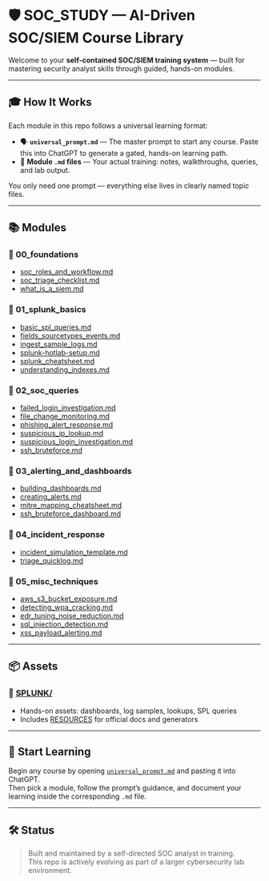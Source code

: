 # 🛡️ SOC_STUDY — AI-Driven SOC/SIEM Course Library

Welcome to your **self-contained SOC/SIEM training system** — built for mastering security analyst skills through guided, hands-on modules.

---

## 🎓 How It Works

Each module in this repo follows a universal learning format:

- 🗣️ **`universal_prompt.md`** — The master prompt to start any course. Paste this into ChatGPT to generate a gated, hands-on learning path.
- 📝 **Module `.md` files** — Your actual training: notes, walkthroughs, queries, and lab output.

You only need one prompt — everything else lives in clearly named topic files.

---

## 📚 Modules

### 📂 00_foundations
- [soc_roles_and_workflow.md](00_foundations/soc_roles_and_workflow.md)  
- [soc_triage_checklist.md](00_foundations/soc_triage_checklist.md)  
- [what_is_a_siem.md](00_foundations/what_is_a_siem.md)

### 📂 01_splunk_basics
- [basic_spl_queries.md](01_splunk_basics/basic_spl_queries.md)  
- [fields_sourcetypes_events.md](01_splunk_basics/fields_sourcetypes_events.md)  
- [ingest_sample_logs.md](01_splunk_basics/ingest_sample_logs.md)  
- [splunk-hotlab-setup.md](01_splunk_basics/splunk-hotlab-setup.md)  
- [splunk_cheatsheet.md](01_splunk_basics/splunk_cheatsheet.md)  
- [understanding_indexes.md](01_splunk_basics/understanding_indexes.md)

### 📂 02_soc_queries
- [failed_login_investigation.md](02_soc_queries/failed_login_investigation.md)  
- [file_change_monitoring.md](02_soc_queries/file_change_monitoring.md)  
- [phishing_alert_response.md](02_soc_queries/phishing_alert_response.md)  
- [suspicious_ip_lookup.md](02_soc_queries/suspicious_ip_lookup.md)  
- [suspicious_login_investigation.md](02_soc_queries/suspicious_login_investigation.md)  
- [ssh_bruteforce.md](02_soc_queries/ssh_bruteforce.md)

### 📂 03_alerting_and_dashboards
- [building_dashboards.md](03_alerting_and_dashboards/building_dashboards.md)  
- [creating_alerts.md](03_alerting_and_dashboards/creating_alerts.md)  
- [mitre_mapping_cheatsheet.md](03_alerting_and_dashboards/mitre_mapping_cheatsheet.md)  
- [ssh_bruteforce_dashboard.md](03_alerting_and_dashboards/ssh_bruteforce_dashboard.md)

### 📂 04_incident_response
- [incident_simulation_template.md](04_incident_response/incident_simulation_template.md)  
- [triage_quicklog.md](04_incident_response/triage_quicklog.md)

### 📂 05_misc_techniques
- [aws_s3_bucket_exposure.md](05_misc_techniques/aws_s3_bucket_exposure.md)  
- [detecting_wpa_cracking.md](05_misc_techniques/detecting_wpa_cracking.md)  
- [edr_tuning_noise_reduction.md](05_misc_techniques/edr_tuning_noise_reduction.md)  
- [sql_injection_detection.md](05_misc_techniques/sql_injection_detection.md)  
- [xss_payload_alerting.md](05_misc_techniques/xss_payload_alerting.md)

---

## 📦 Assets

### 📂 [SPLUNK/](SPLUNK/)
- Hands-on assets: dashboards, log samples, lookups, SPL queries
- Includes [RESOURCES](SPLUNK/RESOURCES/README.md) for official docs and generators

---

## 🧠 Start Learning

Begin any course by opening [`universal_prompt.md`](universal_prompt.md) and pasting it into ChatGPT.  
Then pick a module, follow the prompt’s guidance, and document your learning inside the corresponding `.md` file.

---

## 🛠️ Status

> Built and maintained by a self-directed SOC analyst in training.  
> This repo is actively evolving as part of a larger cybersecurity lab environment.
